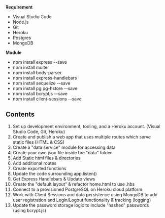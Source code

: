 **Requirement**
- Visual Studio Code
- Node.js
- Git
- Heroku
- Postgres
- MongoDB

**Module**
- npm install express --save
- npm install multer
- npm install body-parser
- npm install express-handlebars
- npm install sequelize --save
- npm install pg pg-hstore --save
- npm install bcryptjs --save
- npm install client-sessions --save

## Contents ##
1. Set up development environment, tooling, and a Heroku account. (Visual Studio Code, Git, Heroku)
2. Create and publish a web app that uses multiple routes which serve static files (HTML & CSS) 
3. Create a "data service" module for accessing data
4. Create your own json file inside the "data" folder
5. Add Static html files & directories
6. Add additional routes
7. Create exported functions
8. Update the code surrounding app.listen()
9. Get Express Handlebars & Update views
10. Create the "default layout" & refactor home.html to use .hbs
11. Connect to a provisioned PostgreSQL on Heroku cloud platform
12. Work with Client Sessions and data persistence using MongoDB to add user registration and Login/Logout 
functionality & tracking (logging)
13. Update the password storage logic to include "hashed" passwords (using bcrypt.js)

